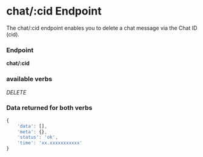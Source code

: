 # chat/:cid Endpoint

The chat/:cid endpoint enables you to delete a chat message via the Chat ID (cid).

### Endpoint

**chat/:cid**

### available verbs

_DELETE_

### Data returned for both verbs

```js
{
    'data': [],
    'meta': {},
    'status': 'ok',
    'time': 'xx.xxxxxxxxxxx'
}
```